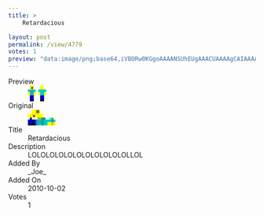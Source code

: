 ```yaml
---
title: >
    Retardacious

layout: post
permalink: /view/4779
votes: 1
preview: "data:image/png;base64,iVBORw0KGgoAAAANSUhEUgAAACUAAAAgCAIAAAAaMSbnAAAABnRSTlMA/wD/AP5AXyvrAAAA0UlEQVRIie2WYQ6DIAyF6bITCXfyTNwJdiTffrAMaNqIGxijvj9K9flJKQ0ELCbrYWQtSpxp3a69MUqMB+fsWuQvkZjPmT5jj3Q9Sz6H66k98DYtW+zLk+fnYUyIxvaslCQyIWwywE6VP7422Q9QL3AzuxnLG6q9eQQUgyjXDqwrRqzX5D9usfP5sTXrvoScR8GX9ULB9+UJ/eWL7A6TeYNISRfYD7m+ieRmCExinH+rwX72fN68m3dknnoe/ElOiRctpe4v8nTrM7+qFvve+XwDjlFHxm9HxkEAAAAASUVORK5CYII="
---
```

<dl class="side-by-side">
<dt>Preview</dt>
<dd>
    <img class="preview" src="data:image/png;base64,iVBORw0KGgoAAAANSUhEUgAAACUAAAAgCAIAAAAaMSbnAAAABnRSTlMA/wD/AP5AXyvrAAAA0UlEQVRIie2WYQ6DIAyF6bITCXfyTNwJdiTffrAMaNqIGxijvj9K9flJKQ0ELCbrYWQtSpxp3a69MUqMB+fsWuQvkZjPmT5jj3Q9Sz6H66k98DYtW+zLk+fnYUyIxvaslCQyIWwywE6VP7422Q9QL3AzuxnLG6q9eQQUgyjXDqwrRqzX5D9usfP5sTXrvoScR8GX9ULB9+UJ/eWL7A6TeYNISRfYD7m+ieRmCExinH+rwX72fN68m3dknnoe/ElOiRctpe4v8nTrM7+qFvve+XwDjlFHxm9HxkEAAAAASUVORK5CYII=">
</dd>
<dt>Original</dt>
<dd>
    <img class="preview" src="data:image/png;base64,iVBORw0KGgoAAAANSUhEUgAAAEAAAAAgCAYAAACinX6EAAAA20lEQVR42u2YAQ6DIAxFeyfu1DtxJ+7UQRazAQp2Ygb2N/5ghBD7aKGBqGMi8WkohLZodTsDwPt9mQLAnAsAAAAAsAmaAbD0Mdhz8G4BwPwARJxziu8PjgCmj0ymAAAAAKXEf8v0KcD8HAC1seRSWgjHRVHsI+/b6q9YhjCV3WnurZ0CwFFpDAA3APh2PrXmUmAAgPhTTZVAiv7SgeRkS9rxV+cDgD8BEHK77wAAANgDVOO1N1I/VJrjAWQrXkaBBQAjU2BZAJvjVTTMB4AUAKjW+nsAySUBwNoAXgeULTuLPLL/AAAAAElFTkSuQmCC">
</dd>
<dt>Title</dt>
<dd>Retardacious</dd>
<dt>Description</dt>
<dd>LOLOLOLOLOLOLOLOLOLOLOLLOL</dd>
<dt>Added By</dt>
<dd>_Joe_</dd>
<dt>Added On</dt>
<dd>2010-10-02</dd>
<dt>Votes</dt>
<dd>1</dd>
</dl>
